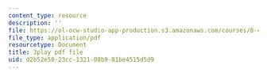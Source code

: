 ```yaml
---
content_type: resource
description: ''
file: https://ol-ocw-studio-app-production.s3.amazonaws.com/courses/8-421-atomic-and-optical-physics-i-spring-2014/d2b52e5023cc132108b981be4515d5d9_MVOJloovd18.pdf
file_type: application/pdf
resourcetype: Document
title: 3play pdf file
uid: d2b52e50-23cc-1321-08b9-81be4515d5d9
---
```

